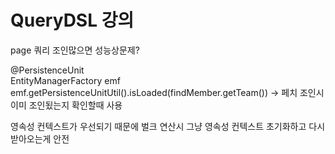 # QueryDSL 강의

page 쿼리 조인많으면 성능상문제?


@PersistenceUnit <br>
EntityManagerFactory emf<br>
emf.getPersistenceUnitUtil().isLoaded(findMember.getTeam()) -> 페치 조인시 이미 조인됬는지 확인할때 사용

영속성 컨텍스트가 우선되기 때문에 벌크 연산시 그냥 영속성 컨텍스트 초기화하고 다시 받아오는게 안전